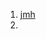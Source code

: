 1. [jmh](https://lishoubo.github.io/2017/07/04/%E9%AB%98%E5%B9%B6%E5%8F%91%E7%BB%9F%E8%AE%A1qps/)
2. 